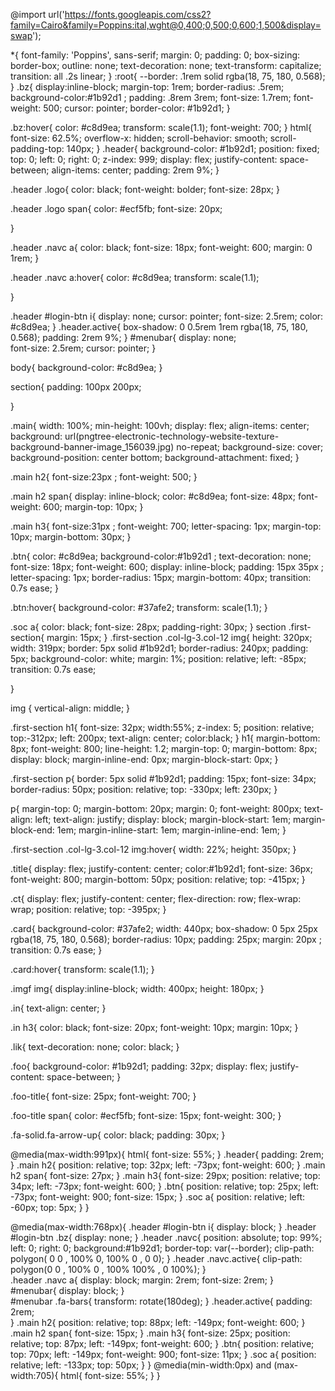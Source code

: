 @import url('https://fonts.googleapis.com/css2?family=Cairo&family=Poppins:ital,wght@0,400;0,500;0,600;1,500&display=swap');

*{
    font-family: 'Poppins', sans-serif;
    margin: 0;
    padding: 0;
    box-sizing: border-box;
    outline: none;
    text-decoration: none;
    text-transform: capitalize;
    transition: all .2s linear;
}
:root{
   --border: .1rem solid rgba(18, 75, 180, 0.568);
}
.bz{
    display:inline-block;
    margin-top: 1rem;
    border-radius: .5rem;
    background-color:#1b92d1 ;
    padding: .8rem 3rem;
    font-size: 1.7rem;
    font-weight: 500;
    cursor: pointer;
    border-color: #1b92d1;
}

.bz:hover{
    color: #c8d9ea;
    transform: scale(1.1);
    font-weight: 700;
}
html{
    font-size: 62.5%;
    overflow-x: hidden;
    scroll-behavior: smooth;
    scroll-padding-top: 140px;
}
.header{
    background-color: #1b92d1;
    position: fixed;
    top: 0;
    left: 0;
    right: 0;
    z-index: 999;
    display: flex;
    justify-content: space-between;
    align-items: center;
    padding: 2rem 9%;
}

.header .logo{
    color: black;
    font-weight: bolder;
    font-size: 28px;
}

.header .logo span{
    color: #ecf5fb;
    font-size: 20px;
    
}

.header .navc a{
    color: black;
    font-size: 18px;
    font-weight: 600;
    margin: 0 1rem;
}

.header .navc a:hover{
    color: #c8d9ea;
    transform: scale(1.1);

}

.header #login-btn i{
    display: none;
    cursor: pointer;
    font-size: 2.5rem;
    color: #c8d9ea;
}
.header.active{
    box-shadow: 0 0.5rem 1rem rgba(18, 75, 180, 0.568);
    padding: 2rem 9%;
}
#menubar{
    display: none;  
    font-size: 2.5rem;
    cursor: pointer;
}

body{
    background-color: #c8d9ea;
}

section{
    padding: 100px 200px;

}

.main{
    width: 100%;
    min-height: 100vh;
    display: flex;
    align-items: center;
    background: url(pngtree-electronic-technology-website-texture-background-banner-image_156039.jpg)  no-repeat;
    background-size: cover;
    background-position: center bottom;
    background-attachment: fixed;
}

.main h2{
    font-size:23px ;
    font-weight: 500;
}

.main h2 span{
    display: inline-block;
    color: #c8d9ea;
    font-size: 48px;
    font-weight: 600;
    margin-top: 10px;
}

.main h3{
    font-size:31px ;
    font-weight: 700;
    letter-spacing: 1px;
    margin-top: 10px;
    margin-bottom: 30px;
}

.btn{
    color: #c8d9ea;
    background-color:#1b92d1 ;
    text-decoration: none;
    font-size: 18px;
    font-weight: 600;
    display: inline-block;
    padding: 15px 35px ;
    letter-spacing: 1px;
    border-radius: 15px;
    margin-bottom: 40px;
    transition: 0.7s ease;
}

.btn:hover{
    background-color: #37afe2;
    transform: scale(1.1);
}

.soc a{
    color: black;
    font-size: 28px;
    padding-right: 30px;
}
section .first-section{
    margin: 15px;
}
.first-section .col-lg-3.col-12 img{
    height: 320px;
    width: 319px;
    border: 5px solid #1b92d1;
    border-radius: 240px;
    padding: 5px;
    background-color: white;
    margin: 1%;
    position: relative;
    left: -85px;
    transition: 0.7s ease;

}

img {
    vertical-align: middle;
}

.first-section h1{
    font-size: 32px;
    width:55%;
    z-index: 5;
    position: relative;
    top:-312px;
    left: 200px;
    text-align: center;
    color:black;
}
h1{
    margin-bottom: 8px;
    font-weight: 800;
    line-height: 1.2;
    margin-top: 0;
    margin-bottom: 8px;
    display: block;
    margin-inline-end: 0px;
    margin-block-start: 0px;
}

.first-section p{
    border: 5px solid #1b92d1;
    padding: 15px;
    font-size: 34px;
    border-radius: 50px;
    position: relative;
    top: -330px;
    left: 230px;
}


p{
    margin-top: 0;
    margin-bottom: 20px;
    margin: 0;
    font-weight: 800px;
    text-align: left;
    text-align: justify;
    display: block;
    margin-block-start: 1em;
    margin-block-end: 1em;
    margin-inline-start: 1em;
    margin-inline-end: 1em;
}

.first-section .col-lg-3.col-12 img:hover{
    width: 22%;
    height: 350px;
}

.title{
    display: flex;
    justify-content: center;
    color:#1b92d1;
    font-size: 36px;
    font-weight: 800;
    margin-bottom: 50px;
    position: relative;
    top: -415px;
}

.ct{
    display: flex;
    justify-content: center;
    flex-direction: row;
    flex-wrap: wrap;
    position: relative;
    top: -395px;
}

.card{
    background-color: #37afe2;
    width: 440px;
    box-shadow: 0 5px 25px rgba(18, 75, 180, 0.568);
    border-radius: 10px;
    padding: 25px;
    margin: 20px ;
    transition: 0.7s ease;
}

.card:hover{
    transform: scale(1.1);
}

.imgf img{
    display:inline-block;
    width: 400px;
    height: 180px;
}

.in{
    text-align: center;
}

.in h3{
    color: black;
    font-size: 20px;
    font-weight: 10px;
    margin: 10px;
}

.lik{
    text-decoration: none;
    color: black;
}

.foo{
    background-color: #1b92d1;
    padding: 32px;
    display: flex;
    justify-content: space-between;
}

.foo-title{
    font-size: 25px;
    font-weight: 700;
}

.foo-title span{
    color: #ecf5fb;
    font-size: 15px;
    font-weight: 300;
}

.fa-solid.fa-arrow-up{
    color: black;
    padding: 30px;
}

@media(max-width:991px){
    html{
        font-size: 55%;
    }
    .header{
        padding: 2rem;
    }
    .main h2{
        position: relative;
        top: 32px;
        left: -73px;
        font-weight: 600;
    }
    .main h2 span{
        font-size: 27px;
    }
    .main h3{
        font-size: 29px;
        position: relative;
        top: 34px;
        left: -73px;
        font-weight: 600;
    }
    .btn{
        position: relative;
        top: 25px;
        left: -73px;
        font-weight: 900;
        font-size: 15px;
    }
    .soc a{
        position: relative;
        left: -60px;
        top: 5px;
    }
}

@media(max-width:768px){
    .header #login-btn i{
        display: block;
    }
    .header #login-btn .bz{
        display: none;
    }
    .header .navc{
        position: absolute;
        top: 99%;
        left: 0;
        right: 0;
        background:#1b92d1;
        border-top: var(--border);
        clip-path: polygon( 0 0 , 100% 0, 100% 0 , 0 0);
        }
    .header .navc.active{
        clip-path: polygon(0 0 , 100% 0 , 100% 100% , 0 100%);
    }    
    .header .navc a{
        display: block;
        margin: 2rem;
        font-size: 2rem;
    }  
    #menubar{
        display: block;
    }  
    #menubar .fa-bars{
        transform: rotate(180deg);
    }
    .header.active{
        padding: 2rem;  
    }
    .main h2{
        position: relative;
        top: 88px;
        left: -149px;
        font-weight: 600;
    }
    .main h2 span{
        font-size: 15px;
    }
    .main h3{
        font-size: 25px;
        position: relative;
        top: 87px;
        left: -149px;
        font-weight: 600;
    }
    .btn{
        position: relative;
        top: 70px;
        left: -149px;
        font-weight: 900;
        font-size: 11px;
    }
    .soc a{
        position: relative;
        left: -133px;
        top: 50px;
    }
}
@media(min-width:0px) and (max-width:705){
    html{
        font-size: 55%;
    }
}
